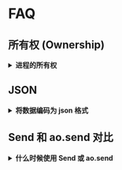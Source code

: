 # FAQ

## 所有权 (Ownership)

<details>
  <summary><strong>进程的所有权</strong></summary>

使用 aos 控制台创建一个新的进程，您的钱包地址就是进程的所有者。**aos** 使用 **Owner** 全局变量来标记进程的所有者。如果您想转移进程的所有权，或者将它变成无人可以控制的进程，您可以重定义 **Owner** 变量将它给其他钱包地址，或者设置为 **nil**。

</details>

## JSON

<details>
  <summary><strong>将数据编码为 json 格式</strong></summary>


当你向其他进程或者外部服务发送数据，你可能希望使用 JSON 作为数据编码格式。使用 lua 的 json 模块，可以对 lua Table 中的值进行 **encode** 和 **decode** 操作。

```lua
Send({Target = Router, Data = require('json').encode({hello = "world"})})
```

</details>

## Send 和 ao.send 对比

<details>
  <summary><strong>什么时候使用 Send 或 ao.send</strong></summary>


这两个方法都会将消息发送到一个进程，区别是 `ao.send` 可以返回消息，以便于记录日志或者进行故障排查。`Send` 哈数通常在控制台中使用，更方便访问。在 `handlers` 中更推荐使用 `ao.send`，但他们在 `aos`中是可以相互替换的。

</details>
